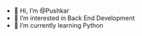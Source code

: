 - 👋 Hi, I’m @Pushkar
- 👀 I’m interested in Back End Development
- 🌱 I’m currently learning Python

<!---
Pushkar/Pushkar is a ✨ special ✨ repository because its `README.md` (this file) appears on your GitHub profile.
You can click the Preview link to take a look at your changes.
--->
